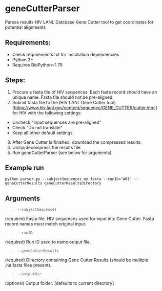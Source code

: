 # geneCutterParser
Parses results HIV LANL Database Gene Cutter tool to get coordinates for potential alignments

## Requirements:
- Check requirements.txt for installation dependencies
- Python 3+
- Requires BioPython=1.79

## Steps:
1. Procure a fasta file of HIV sequences. Each fasta record should have an unique name. Fasta file should not be pre-aligned.
2. Submit fasta file to the (HIV LANL Gene Cutter tool)[https://www.hiv.lanl.gov/content/sequence/GENE_CUTTER/cutter.html] for HIV with the following settings:
  - Uncheck "Input sequences are pre-aligned"
  - Check "Do not translate"
  - Keep all other default settings
3. After Gene Cutter is finished, download the compressed results.
4. Unzip/decompress the results file.
5. Run geneCutterParser (see below for arguments)

## Example run
```{bash}
python parser.py --subjectSequences my.fasta --runID="A01" --geneCutterResults geneCutterResultsDirectory
```


## Arguments
> `--subjectSequences`

(required) Fasta file. HIV sequences used for input into Gene Cutter. Fasta record names must match original input.

> `--runID`

(required) Run ID used to name output file.

> `--geneCutterResults`

(required) Directory containing Gene Cutter Results (should be multiple .na.fasta files present).

> `--outputDir`

(optional) Output folder. [defaults to current directory]